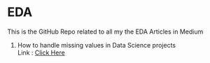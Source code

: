 # EDA
This is the GitHub Repo related to all my the EDA Articles in Medium

1. How to handle missing values in Data Science projects <br>
Link : <a href='https://prattay.medium.com/how-to-handle-missing-values-in-data-science-projects-858bccea0ca6'> Click Here </a>
